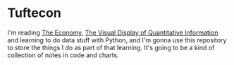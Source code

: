 # Tuftecon

I'm reading [The Economy](https://core-econ.org/the-economy/?lang=en), [The Visual Display of Quantitative
Information](https://www.goodreads.com/book/show/17744.The_Visual_Display_of_Quantitative_Information) and learning to
do data stuff with Python, and I'm gonna use this repository to store the things I do as part of that learning. It's
going to be a kind of collection of notes in code and charts.
